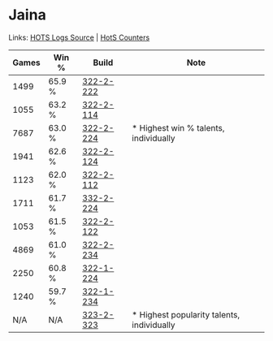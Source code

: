 # Jaina

Links: [HOTS Logs Source](https://www.hotslogs.com/Sitewide/HeroDetails?Hero=Jaina) | [HotS Counters](http://hotscounters.com/#/hero/Jaina)

Games  | Win %  | Build     | Note
-----  | -----  | -----     | ----
1499   | 65.9 % | [322-2-222](http://www.heroesfire.com/hots/talent-calculator/jaina#oS5E) | 
1055   | 63.2 % | [322-2-114](http://www.heroesfire.com/hots/talent-calculator/jaina#oS3Y) | 
7687   | 63.0 % | [322-2-224](http://www.heroesfire.com/hots/talent-calculator/jaina#oS5G) | * Highest win % talents, individually
1941   | 62.6 % | [322-2-124](http://www.heroesfire.com/hots/talent-calculator/jaina#oS3i) | 
1123   | 62.0 % | [322-2-112](http://www.heroesfire.com/hots/talent-calculator/jaina#oS3W) | 
1711   | 61.7 % | [332-2-224](http://www.heroesfire.com/hots/talent-calculator/jaina#oqVm) | 
1053   | 61.5 % | [322-2-122](http://www.heroesfire.com/hots/talent-calculator/jaina#oS3g) | 
4869   | 61.0 % | [322-2-234](http://www.heroesfire.com/hots/talent-calculator/jaina#oS5Q) | 
2250   | 60.8 % | [322-1-224](http://www.heroesfire.com/hots/talent-calculator/jaina#oRre) | 
1240   | 59.7 % | [322-1-234](http://www.heroesfire.com/hots/talent-calculator/jaina#oRro) | 
N/A    | N/A    | [323-2-323](http://www.heroesfire.com/hots/talent-calculator/jaina#oUZ3) | * Highest popularity talents, individually
